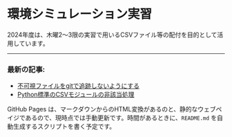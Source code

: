 # 環境シミュレーション実習

2024年度は、木曜2〜3限の実習で用いるCSVファイル等の配付を目的として活用しています。


-------
### 最新の記事:

- [不可視ファイルをgitで追跡しないようにする](https://www.gesw.org/memo/dotDS_Store.html)
- [Python標準のCSVモジュールの非該当処理](https://www.gesw.org/memo/standard-csv.html)


GitHub Pages は、マークダウンからのHTML変換があるのと、静的なウェブペイジであるので、現時点では手動更新です。時間があるときに、`README.md` を自動生成するスクリプトを書く予定です。